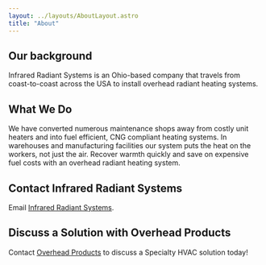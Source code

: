 ```yaml
---
layout: ../layouts/AboutLayout.astro
title: "About"
---
```


## Our background

Infrared Radiant Systems is an Ohio-based company that travels from coast-to-coast across the USA to install overhead radiant heating systems.

## What We Do

We have converted numerous maintenance shops away from costly unit heaters and into fuel efficient, CNG compliant heating systems. In warehouses and manufacturing facilities our system puts the heat on the workers, not just the air. Recover warmth quickly and save on expensive fuel costs with an overhead radiant heating system.

## Contact Infrared Radiant Systems

Email [Infrared Radiant Systems](mailto:stevep@irsheat.com).

## Discuss a Solution with Overhead Products

Contact [Overhead Products](https://overheadproducts.com/contact-us/) to discuss a Specialty HVAC solution today!
